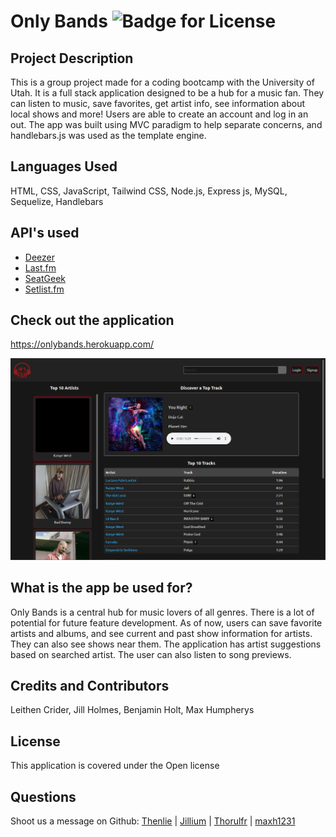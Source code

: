 # Only Bands ![Badge for License](https://img.shields.io/badge/license-GPL-informational)

  
  ## Project Description 
  This is a group project made for a coding bootcamp with the University of Utah. It is a full stack application designed to be a hub for a music fan. They can listen to music, save favorites, get artist info, see information about local shows and more! Users are able to create an account and log in an out. The app was built using MVC paradigm to help separate concerns, and handlebars.js was used as the template engine. 

  
  ## Languages Used 
  HTML, CSS, JavaScript, Tailwind CSS, Node.js, Express js, MySQL, Sequelize, Handlebars

  ## API's used
  * [Deezer](https://developers.deezer.com/api)
  * [Last.fm](https://www.last.fm/api#getting-started)
  * [SeatGeek](https://platform.seatgeek.com/)
  * [Setlist.fm](https://api.setlist.fm/docs/1.0/index.html)


  ## Check out the application
  https://onlybands.herokuapp.com/

  <img src="./public/assets/screenshot.png">

  ## What is the app be used for? 
  Only Bands is a central hub for music lovers of all genres. There is a lot of potential for future feature development. As of now, users can save favorite artists and albums, and see current and past show information for artists. They can also see shows near them. The application has artist suggestions based on searched artist. The user can also listen to song previews. 

  ## Credits and Contributors 
  Leithen Crider, Jill Holmes, Benjamin Holt, Max Humpherys

  ## License
  This application is covered under the Open license


  ## Questions

 Shoot us a message on Github: [Thenlie](https://github.com/Thenlie) | [Jillium](https://github.com/Jillium) | [Thorulfr](https://github.com/Thorulfr) | [maxh1231](https://github.com/maxh1231)
